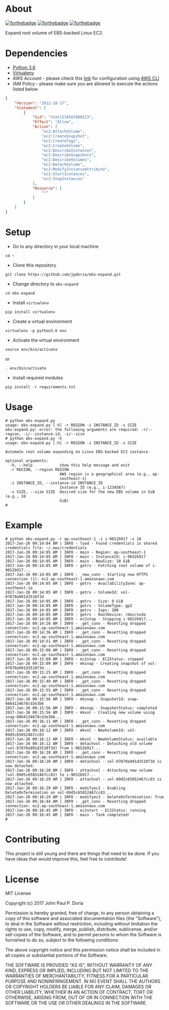 # About

[![forthebadge](http://forthebadge.com/images/badges/built-with-love.svg)](http://forthebadge.com)
[![forthebadge](http://forthebadge.com/images/badges/powered-by-electricity.svg)](http://forthebadge.com)
[![forthebadge](http://forthebadge.com/images/badges/kinda-sfw.svg)](http://forthebadge.com)

Expand root volume of EBS-backed Linux EC2.

# Dependencies

- [Python 3.6](https://www.python.org/downloads/)
- [Virtualenv](https://virtualenv.pypa.io/en/stable/installation/)
- AWS Account - please check this [link](http://docs.aws.amazon.com/cli/latest/userguide/cli-chap-getting-started.html#cli-quick-configuration) for configuration using [AWS CLI](https://aws.amazon.com/cli/)
- IAM Policy - please make sure you are allowed to execute the actions listed below

```json
{
    "Version": "2012-10-17",
    "Statement": [
        {
            "Sid": "Stmt1234567890123",
            "Effect": "Allow",
            "Action": [
                "ec2:AttachVolume",
                "ec2:CreateSnapshot",
                "ec2:CreateTags",
                "ec2:CreateVolume",
                "ec2:DescribeInstances",
                "ec2:DescribeSnapshots",
                "ec2:DescribeVolumes",
                "ec2:DetachVolume",
                "ec2:ModifyInstanceAttribute",
                "ec2:StartInstances",
                "ec2:StopInstances"
            ],
            "Resource": [
                "*"
            ]
        }
    ]
}
```

# Setup

- Go to any directory in your local machine

```
cd ~
```

- Clone this repository

```
git clone https://github.com/jpdoria/ebs-expand.git
```

- Change directory to `ebs-expand`

```
cd ebs-expand
```

- Install `virtualenv`

```
pip install virtualenv
```

- Create a virtual environment

```
virtualenv -p python3.6 env
```

- Activate the virtual environment

```
source env/bin/activate
```

or

```
. env/bin/activate
```

- Install required modules

```
pip install -r requirements.txt
```

# Usage

```
# python ebs-expand.py
usage: ebs-expand.py [-h] -r REGION -i INSTANCE_ID -s SIZE
ebs-expand.py: error: the following arguments are required: -r/--region, -i/--instance-id, -s/--size
# python ebs-expand.py -h
usage: ebs-expand.py [-h] -r REGION -i INSTANCE_ID -s SIZE

Automate root volume expanding on Linux EBS-backed EC2 instance.

optional arguments:
  -h, --help            show this help message and exit
  -r REGION, --region REGION
                        AWS region is a geographical area (e.g., ap-
                        southeast-1)
  -i INSTANCE_ID, --instance-id INSTANCE_ID
                        Instance ID (e.g., i-1234567)
  -s SIZE, --size SIZE  Desired size for the new EBS volume in GiB (e.g., 10
                        GiB)
#
```

# Example

```
# python ebs-expand.py -r ap-southeast-1 -i i-9652b917 -s 10
2017-Jan-26 09:14:04 AM | INFO - load - Found credentials in shared credentials file: ~/.aws/credentials
2017-Jan-26 09:14:05 AM | INFO - main - Region: ap-southeast-1
2017-Jan-26 09:14:05 AM | INFO - main - InstanceId: i-9652b917
2017-Jan-26 09:14:05 AM | INFO - main - NewSize: 10 GiB
2017-Jan-26 09:14:05 AM | INFO - getrv - Fetching root volume of i-9652b917...
2017-Jan-26 09:14:05 AM | INFO - _new_conn - Starting new HTTPS connection (1): ec2.ap-southeast-1.amazonaws.com
2017-Jan-26 09:14:05 AM | INFO - getrv - AvailabilityZone: ap-southeast-1a
2017-Jan-26 09:14:05 AM | INFO - getrv - VolumeId: vol-07870a991d3510f3d
2017-Jan-26 09:14:05 AM | INFO - getrv - Size: 8 GiB
2017-Jan-26 09:14:05 AM | INFO - getrv - VolumeType: gp2
2017-Jan-26 09:14:05 AM | INFO - getrv - Iops: 100
2017-Jan-26 09:14:05 AM | INFO - getrv - RootDevice: /dev/xvda
2017-Jan-26 09:14:05 AM | INFO - ec2stop - Stopping i-9652b917...
2017-Jan-26 09:14:20 AM | INFO - _get_conn - Resetting dropped connection: ec2.ap-southeast-1.amazonaws.com
2017-Jan-26 09:14:36 AM | INFO - _get_conn - Resetting dropped connection: ec2.ap-southeast-1.amazonaws.com
2017-Jan-26 09:14:51 AM | INFO - _get_conn - Resetting dropped connection: ec2.ap-southeast-1.amazonaws.com
2017-Jan-26 09:15:08 AM | INFO - _get_conn - Resetting dropped connection: ec2.ap-southeast-1.amazonaws.com
2017-Jan-26 09:15:09 AM | INFO - ec2stop - EC2Status: stopped
2017-Jan-26 09:15:09 AM | INFO - mksnap - Creating snapshot of vol-07870a991d3510f3d...
2017-Jan-26 09:15:25 AM | INFO - _get_conn - Resetting dropped connection: ec2.ap-southeast-1.amazonaws.com
2017-Jan-26 09:15:40 AM | INFO - _get_conn - Resetting dropped connection: ec2.ap-southeast-1.amazonaws.com
2017-Jan-26 09:15:55 AM | INFO - _get_conn - Resetting dropped connection: ec2.ap-southeast-1.amazonaws.com
2017-Jan-26 09:15:56 AM | INFO - mksnap - SnapshotId: snap-0864134678cd3e3b6
2017-Jan-26 09:15:56 AM | INFO - mksnap - SnapshotStatus: completed
2017-Jan-26 09:15:56 AM | INFO - mkvol - Creating new volume using snap-0864134678cd3e3b6...
2017-Jan-26 09:16:11 AM | INFO - _get_conn - Resetting dropped connection: ec2.ap-southeast-1.amazonaws.com
2017-Jan-26 09:16:12 AM | INFO - mkvol - NewVolumeId: vol-09d5c65852467cc83
2017-Jan-26 09:16:12 AM | INFO - mkvol - NewVolumeStatus: available
2017-Jan-26 09:16:12 AM | INFO - detachvol - Detaching old volume (vol-07870a991d3510f3d) from i-9652b917...
2017-Jan-26 09:16:28 AM | INFO - _get_conn - Resetting dropped connection: ec2.ap-southeast-1.amazonaws.com
2017-Jan-26 09:16:28 AM | INFO - detachvol - vol-07870a991d3510f3d is now detached.
2017-Jan-26 09:16:28 AM | INFO - attachvol - Attaching new volume (vol-09d5c65852467cc83) to i-9652b917...
2017-Jan-26 09:16:29 AM | INFO - attachvol - vol-09d5c65852467cc83 is now attached.
2017-Jan-26 09:16:29 AM | INFO - modifyec2 - Enabling DeleteOnTermination on vol-09d5c65852467cc83...
2017-Jan-26 09:16:29 AM | INFO - modifyec2 - DeleteOnTermination: True
2017-Jan-26 09:16:44 AM | INFO - _get_conn - Resetting dropped connection: ec2.ap-southeast-1.amazonaws.com
2017-Jan-26 09:16:45 AM | INFO - ec2start - EC2Status: running
2017-Jan-26 09:16:45 AM | INFO - main - Task completed!
#
```

# Contributing

This project is still young and there are things that need to be done. If you have ideas that would improve this, feel free to contribute!

# License

MIT License

Copyright (c) 2017 John Paul P. Doria

Permission is hereby granted, free of charge, to any person obtaining a copy
of this software and associated documentation files (the "Software"), to deal
in the Software without restriction, including without limitation the rights
to use, copy, modify, merge, publish, distribute, sublicense, and/or sell
copies of the Software, and to permit persons to whom the Software is
furnished to do so, subject to the following conditions:

The above copyright notice and this permission notice shall be included in all
copies or substantial portions of the Software.

THE SOFTWARE IS PROVIDED "AS IS", WITHOUT WARRANTY OF ANY KIND, EXPRESS OR
IMPLIED, INCLUDING BUT NOT LIMITED TO THE WARRANTIES OF MERCHANTABILITY,
FITNESS FOR A PARTICULAR PURPOSE AND NONINFRINGEMENT. IN NO EVENT SHALL THE
AUTHORS OR COPYRIGHT HOLDERS BE LIABLE FOR ANY CLAIM, DAMAGES OR OTHER
LIABILITY, WHETHER IN AN ACTION OF CONTRACT, TORT OR OTHERWISE, ARISING FROM,
OUT OF OR IN CONNECTION WITH THE SOFTWARE OR THE USE OR OTHER DEALINGS IN THE
SOFTWARE.
